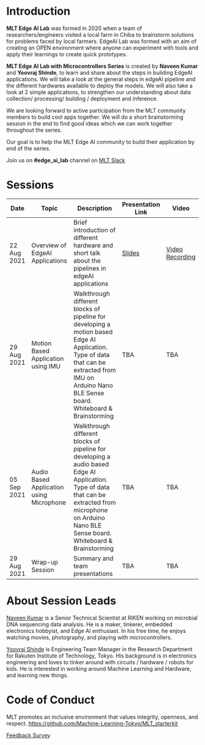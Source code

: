 # Introduction

**MLT Edge AI Lab** was formed in 2020 when a team of researchers/engineers visited a local farm in Chiba to brainstorm solutions for problems faced by local farmers. EdgeAI Lab was formed with an aim of creating an OPEN environment where anyone can experiment with tools and apply their learnings to create quick prototypes.

**MLT Edge AI Lab with Microcontrollers Series** is created by **Naveen Kumar** and **Yoovraj Shinde**, to learn  and share about the steps in building EdgeAI applications. We will take a look at the general steps in edgeAI pipeline and the different hardwares available to deploy the models. We will also take a look at 2 simple applications, to strengthen our understanding about data collection/ processing/ building / deployment and inference.<br>

We are looking forward to active participation from the MLT community members to build cool apps together. We will do a short brainstorming session in the end to find good ideas which we can work together throughout the series.

Our goal is to help the MLT Edge AI community to build their application by end of the series.

Join us on **#edge_ai_lab** channel on [MLT Slack](https://machinelearningtokyo.slack.com)
# Sessions
| Date | Topic | Description | Presentation Link | Video | 
| ---- | ----- | ----------- | ----------------- | ----- |
| 22 Aug 2021 | Overview of EdgeAI Applications | Brief introduction of different hardware and short talk about the pipelines in edgeAI applications | [Slides](session1/slides.pdf) | [Video Recording](https://www.youtube.com/watch?v=S9Ejmi_3Vrw) |
| 29 Aug 2021 | Motion Based Application using IMU | Walkthrough different blocks of pipeline for developing a motion based Edge AI Application. Type of data that can be extracted from IMU on Arduino Nano BLE Sense board. Whiteboard & Brainstorming | TBA | TBA |
| 05 Sep 2021 | Audio Based Application using Microphone | Walkthrough different blocks of pipeline for developing a audio based Edge AI Application. Type of data that can be extracted from microphone on Arduino Nano BLE Sense board. Whiteboard & Brainstorming | TBA | TBA |
| 29 Aug 2021 | Wrap-up Session | Summary and team presentations | TBA | TBA |

# About Session Leads
[Naveen Kumar](https://www.hackster.io/naveenbskumar) is a Senior Technical Scientist at RIKEN working on microbial DNA sequencing data analysis. He is a maker, tinkerer, embedded electronics hobbyist, and Edge AI enthusiast. In his free time, he enjoys watching movies, photography, and playing with microcontrollers.


[Yoovraj Shinde](https://www.linkedin.com/in/yoovraj-shinde/) is Engineering Team Manager in the Research Department for Rakuten Institute of Technology, Tokyo. His background is in electronics engineering and loves to tinker around with circuits / hardware / robots for kids. He is interested in working around Machine Learning and Hardware, and learning new things. 

# Code of Conduct
MLT promotes an inclusive environment that values integrity, openness, and respect. https://github.com/Machine-Learning-Tokyo/MLT_starterkit

[Feedback Survey](https://forms.gle/811apJr1yesA9EdK9)
